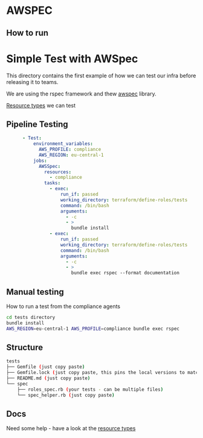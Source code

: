 
# AWSPEC

## How to run
# Simple Test with AWSpec

This directory contains the first example of how we can test our infra before releasing it to teams.

We are using the rspec framework and thew [awspec](https://github.com/k1LoW/awspec) library. 

[Resource types](https://github.com/k1LoW/awspec/blob/master/doc/resource_types.md) we can test

## Pipeline Testing

```yaml
      - Test:
          environment_variables:
            AWS_PROFILE: compliance
            AWS_REGION: eu-central-1
          jobs:
            AWSSpec:
              resources:
                - compliance
              tasks:
                - exec:
                    run_if: passed
                    working_directory: terraform/define-roles/tests
                    command: /bin/bash
                    arguments:
                      - -c
                      - >
                        bundle install
                - exec:
                    run_if: passed
                    working_directory: terraform/define-roles/tests
                    command: /bin/bash
                    arguments:
                      - -c
                      - >
                        bundle exec rspec --format documentation
```

## Manual testing

How to run a test from the compliance agents

```bash
cd tests directory
bundle install
AWS_REGION=eu-central-1 AWS_PROFILE=compliance bundle exec rspec
```

## Structure
```bash
tests      
├── Gemfile (just copy paste)
├── Gemfile.lock (just copy paste, this pins the local versions to match the agents)
├── README.md (just copy paste)
└── spec
    ├── roles_spec.rb (your tests - can be multiple files)
    └── spec_helper.rb (just copy paste)
```
## Docs

Need some help - have a look at the [resource types](https://github.com/k1LoW/awspec/blob/master/doc/resource_types.md)
